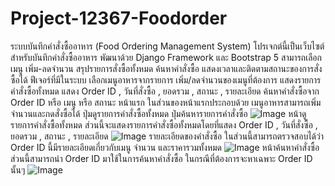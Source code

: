 # Project-12367-Foodorder

ระบบบันทึกคำสั่งซื้ออาหาร (Food Ordering Management System)
โปรเจกต์นี้เป็นเว็บไซต์สำหรับบันทึกคำสั่งซื้ออาหาร พัฒนาด้วย Django Framework และ Bootstrap 5 
สามารถเลือกเมนู เพิ่ม-ลดจำนวน สรุปรายการสั่งซื้อทั้งหมด ค้นหาคำสั่งซื้อ แสดงเวลาและติดตามสถานะของการสั่งซื้อได้
ฟีเจอร์ที่มีในระบบ
เลือกเมนูอาหารจากรายการ
เพิ่ม/ลดจำนวนของเมนูที่ต้องการ
แสดงรายการคำสั่งซื้อทั้งหมด
แสดง Order ID , วันที่สั่งซื้อ ,    ยอดรวม ,    สถานะ ,    รายละเอียด
ค้นหาคำสั่งซื้อจาก Order ID หรือ เมนู หรือ สถานะ
หน้าแรก
ในส่วนของหน้าแรกประกอบด้วย
เมนูอาหารสามารถเพิ่มจำนวนและกดสั่งซื้อได้
ปุ่มดูรายการคำสั่งซื้อทั้งหมด
ปุ่มค้นหารายการคำสั่งซื้อ
![Image](https://github.com/user-attachments/assets/8be5a777-2841-43b4-b6b4-fb5a2b4fad24)
หน้าดูรายการคำสั่งซื้อทั้งหมด
ส่วนนี้จะแสดงรายการคำสั่งซื้อทั้งหมดโดยที่แสดง Order ID , วันที่สั่งซื้อ , ยอดรวม , สถานะ , รายละเอียด
![Image](https://github.com/user-attachments/assets/05c0ef27-9ef1-435e-9610-0f96ec4cace6)
รายละเอียดของคำสั่งซื้อ
ในส่วนนี้สามารถตรวจสอบได้ว่า Order ID นี้มีรายละเอียดเกี่ยวกับเมนู จำนวน และราคารวมทั้งหมด
![Image](https://github.com/user-attachments/assets/d33b0ac3-22b2-405d-9bee-77189ac44cf5)
หน้าค้นหาคำสั่งซื้อ
ส่วนนี้สามารถนำ Order ID มาใช้ในการค้นหาคำสั่งซื้อ ในกรณีที่ต้องการจะหาเฉพาะ Order ID นั้นๆ
![Image](https://github.com/user-attachments/assets/e561cce9-1b2d-4af7-b79a-11c20ec0884f)
